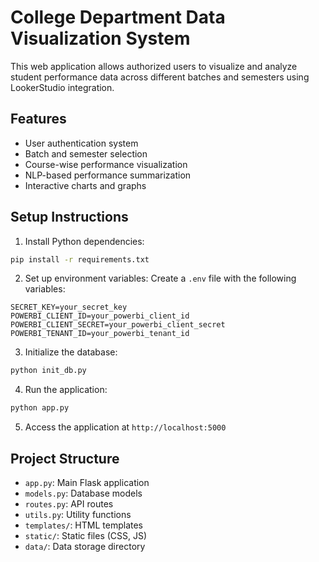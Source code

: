 # College Department Data Visualization System

This web application allows authorized users to visualize and analyze student performance data across different batches and semesters using LookerStudio integration.

## Features
- User authentication system
- Batch and semester selection
- Course-wise performance visualization
- NLP-based performance summarization
- Interactive charts and graphs

## Setup Instructions

1. Install Python dependencies:
```bash
pip install -r requirements.txt
```

2. Set up environment variables:
Create a `.env` file with the following variables:
```
SECRET_KEY=your_secret_key
POWERBI_CLIENT_ID=your_powerbi_client_id
POWERBI_CLIENT_SECRET=your_powerbi_client_secret
POWERBI_TENANT_ID=your_powerbi_tenant_id
```

3. Initialize the database:
```bash
python init_db.py
```

4. Run the application:
```bash
python app.py
```

5. Access the application at `http://localhost:5000`

## Project Structure
- `app.py`: Main Flask application
- `models.py`: Database models
- `routes.py`: API routes
- `utils.py`: Utility functions
- `templates/`: HTML templates
- `static/`: Static files (CSS, JS)
- `data/`: Data storage directory 
